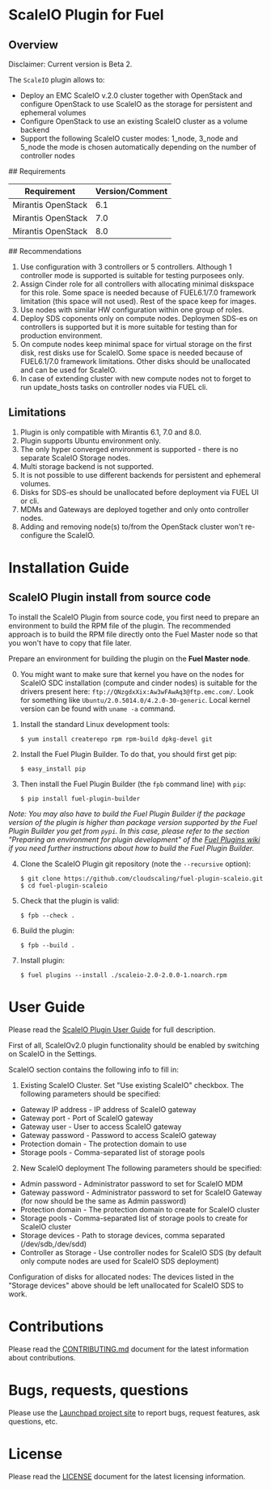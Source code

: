 # ScaleIO Plugin for Fuel

## Overview

Disclaimer: Current version is Beta 2.

The `ScaleIO` plugin allows to:
  * Deploy an EMC ScaleIO v.2.0 cluster together with OpenStack and configure OpenStack to use ScaleIO
    as the storage for persistent and ephemeral volumes
  * Configure OpenStack to use an existing ScaleIO cluster as a volume backend
  * Support the following ScaleIO custer modes: 1_node, 3_node and 5_node
    the mode is chosen automatically depending on the number of controller nodes


## Requirements

| Requirement                      | Version/Comment |
|----------------------------------|-----------------|
| Mirantis OpenStack               | 6.1             |
| Mirantis OpenStack               | 7.0             |
| Mirantis OpenStack               | 8.0             |

## Recommendations

1. Use configuration with 3 controllers or 5 controllers.
    Although 1 controller mode is supported is suitable for testing purposees only.
2. Assign Cinder role for all controllers with allocating minimal diskspace for this role.
    Some space is needed because of FUEL6.1/7.0 framework limitation (this space will not used).
    Rest of the space keep for images.
3.  Use nodes with similar HW configuration within one group of roles.
4. Deploy SDS coponents only on compute nodes.
    Deploymen SDS-es on controllers is supported but it is more suitable for testing than for production environment.
5. On compute nodes keep minimal space for virtual storage on the first disk, rest disks use for ScaleIO.
    Some space is needed because of FUEL6.1/7.0 framework limitations.
    Other disks should be unallocated and can be used for ScaleIO.
6. In case of extending cluster with new compute nodes not to forget to run update_hosts tasks on controller nodes via FUEL cli. 

## Limitations

1. Plugin is only compatible with Mirantis 6.1, 7.0 and 8.0.
2. Plugin supports Ubuntu environment only.
3. The only hyper converged environment is supported - there is no separate ScaleIO Storage nodes.
4. Multi storage backend is not supported.
5. It is not possible to use different backends for persistent and ephemeral volumes.
6. Disks for SDS-es should be unallocated before deployment via FUEL UI or cli.
7. MDMs and Gateways are deployed together and only onto controller nodes.
8. Adding and removing node(s) to/from the OpenStack cluster won't re-configure the ScaleIO.

# Installation Guide

## ScaleIO Plugin install from source code

To install the ScaleIO Plugin from source code, you first need to prepare an environment to build the RPM file of the plugin. The recommended approach is to build the RPM file directly onto the Fuel Master node so that you won't have to copy that file later.

Prepare an environment for building the plugin on the **Fuel Master node**.

0. You might want to make sure that kernel you have on the nodes for ScaleIO SDC installation (compute and cinder nodes) is suitable for the drivers present here: ``` ftp://QNzgdxXix:Aw3wFAwAq3@ftp.emc.com/ ```. Look for something like ``` Ubuntu/2.0.5014.0/4.2.0-30-generic ```. Local kernel version can be found with ``` uname -a ``` command.

1. Install the standard Linux development tools:
    ```
    $ yum install createrepo rpm rpm-build dpkg-devel git
    ```

2. Install the Fuel Plugin Builder. To do that, you should first get pip:
    ```
    $ easy_install pip
    ```

3. Then install the Fuel Plugin Builder (the `fpb` command line) with `pip`:
    ```
    $ pip install fuel-plugin-builder
    ```

*Note: You may also have to build the Fuel Plugin Builder if the package version of the
plugin is higher than package version supported by the Fuel Plugin Builder you get from `pypi`.
In this case, please refer to the section "Preparing an environment for plugin development"
of the [Fuel Plugins wiki](https://wiki.openstack.org/wiki/Fuel/Plugins) if you
need further instructions about how to build the Fuel Plugin Builder.*

4. Clone the ScaleIO Plugin git repository (note the `--recursive` option):
    ```
    $ git clone https://github.com/cloudscaling/fuel-plugin-scaleio.git
    $ cd fuel-plugin-scaleio
    ```

5. Check that the plugin is valid:
    ```
    $ fpb --check .
    ```

6. Build the plugin:
    ```
    $ fpb --build .
    ```

7. Install plugin:
    ```
    $ fuel plugins --install ./scaleio-2.0-2.0.0-1.noarch.rpm
    ```


# User Guide

Please read the [ScaleIO Plugin User Guide](doc/source/builddir/ScaleIO-Plugin_Guide.pdf) for full description.

First of all, ScaleIOv2.0 plugin functionality should be enabled by switching on ScaleIO in the Settings.

ScaleIO section contains the following info to fill in:

1. Existing ScaleIO Cluster.
Set "Use existing ScaleIO" checkbox.
The following parameters should be specified:
* Gateway IP address - IP address of ScaleIO gateway
* Gateway port - Port of ScaleIO gateway
* Gateway user - User to access ScaleIO gateway
* Gateway password - Password to access ScaleIO gateway
* Protection domain - The protection domain to use
* Storage pools - Comma-separated list of storage pools

2. New ScaleIO deployment
The following parameters should be specified:
* Admin password - Administrator password to set for ScaleIO MDM
* Gateway password - Administrator password to set for ScaleIO Gateway (for now should be the same as Admin password)
* Protection domain - The protection domain to create for ScaleIO cluster
* Storage pools - Comma-separated list of storage pools to create for ScaleIO cluster
* Storage devices - Path to storage devices, comma separated (/dev/sdb,/dev/sdd)
* Controller as Storage - Use controller nodes for ScaleIO SDS (by default only compute nodes are used for ScaleIO SDS deployment)
  
Configuration of disks for allocated nodes:
The devices listed in the "Storage devices" above should be left unallocated for ScaleIO SDS to work.

# Contributions

Please read the [CONTRIBUTING.md](CONTRIBUTING.md) document for the latest information about contributions.

# Bugs, requests, questions

Please use the [Launchpad project site](https://launchpad.net/fuel-plugin-scaleio) to report bugs, request features, ask questions, etc.

# License

Please read the [LICENSE](LICENSE) document for the latest licensing information.

